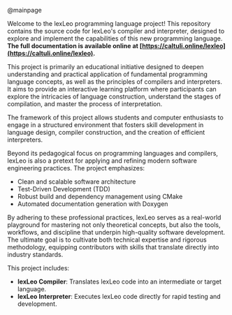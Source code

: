 @mainpage

Welcome to the lexLeo programming language project! This repository contains the source code for lexLeo's compiler and
interpreter, designed to explore and implement the capabilities of this new programming language.
**The full documentation is available online at [https://caltuli.online/lexleo](https://caltuli.online/lexleo).**

This project is primarily an educational initiative designed to deepen understanding and practical application of
fundamental programming language concepts, as well as the principles of compilers and interpreters. It aims to provide
an interactive learning platform where participants can explore the intricacies of language construction, understand the
stages of compilation, and master the process of interpretation.

The framework of this project allows students and computer enthusiasts to engage in a structured environment that
fosters skill development in language design, compiler construction, and the creation of efficient interpreters.

Beyond its pedagogical focus on programming languages and compilers, lexLeo is also a pretext for applying and refining
modern software engineering practices. The project emphasizes:

- Clean and scalable software architecture
- Test-Driven Development (TDD)
- Robust build and dependency management using CMake
- Automated documentation generation with Doxygen

By adhering to these professional practices, lexLeo serves as a real-world playground for mastering not only theoretical
concepts, but also the tools, workflows, and discipline that underpin high-quality software development. The ultimate
goal is to cultivate both technical expertise and rigorous methodology, equipping contributors with skills that
translate directly into industry standards.

This project includes:

- **lexLeo Compiler**: Translates lexLeo code into an intermediate or target language.
- **lexLeo Interpreter**: Executes lexLeo code directly for rapid testing and development.

